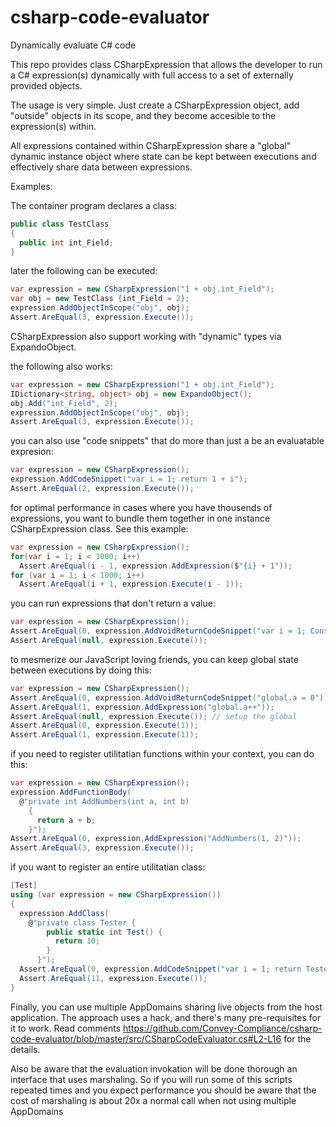 # csharp-code-evaluator
Dynamically evaluate C# code

This repo provides class CSharpExpression that allows the developer to run a C# expression(s) dynamically with full access to a set of externally provided objects.

The usage is very simple. Just create a CSharpExpression object, add "outside" objects in its scope, and they become accesible to the expression(s) within.

All expressions contained within CSharpExpression share a "global" dynamic instance object where state can be kept between executions and effectively share data between expressions.

Examples:

The container program declares a class:

```C#
public class TestClass
{
  public int int_Field;
}
```

later the following can be executed:

```C#
var expression = new CSharpExpression("1 + obj.int_Field");
var obj = new TestClass {int_Field = 2};
expression.AddObjectInScope("obj", obj);
Assert.AreEqual(3, expression.Execute());
```
CSharpExpression also support working with "dynamic" types via ExpandoObject.

the following also works:

```C#
var expression = new CSharpExpression("1 + obj.int_Field");
IDictionary<string, object> obj = new ExpandoObject();
obj.Add("int_Field", 2);
expression.AddObjectInScope("obj", obj);
Assert.AreEqual(3, expression.Execute());
```

you can also use "code snippets" that do more than just a be an evaluatable expresion:

```C#
var expression = new CSharpExpression();
expression.AddCodeSnippet("var i = 1; return 1 + i");
Assert.AreEqual(2, expression.Execute());
```
  
for optimal performance in cases where you have thousends of expressions, you want to bundle them together in one instance CSharpExpression class.
See this example:

```C#
var expression = new CSharpExpression();
for(var i = 1; i < 1000; i++)
  Assert.AreEqual(i - 1, expression.AddExpression($"{i} + 1"));
for (var i = 1; i < 1000; i++)
  Assert.AreEqual(i + 1, expression.Execute(i - 1));
```

you can run expressions that don't return a value:

```C#
var expression = new CSharpExpression();
Assert.AreEqual(0, expression.AddVoidReturnCodeSnippet("var i = 1; Console.WriteLine(i)"));
Assert.AreEqual(null, expression.Execute());
```

to mesmerize our JavaScript loving friends, you can keep global state between executions by doing this:

```C#
var expression = new CSharpExpression();
Assert.AreEqual(0, expression.AddVoidReturnCodeSnippet("global.a = 0")); // this injects an int field into global
Assert.AreEqual(1, expression.AddExpression("global.a++"));
Assert.AreEqual(null, expression.Execute()); // setup the global
Assert.AreEqual(0, expression.Execute(1));
Assert.AreEqual(1, expression.Execute(1));
```

if you need to register utilitatian functions within your context, you can do this:

```C#
var expression = new CSharpExpression();
expression.AddFunctionBody(
  @"private int AddNumbers(int a, int b)
    {
      return a + b; 
    }");
Assert.AreEqual(0, expression.AddExpression("AddNumbers(1, 2)"));
Assert.AreEqual(3, expression.Execute());
```

if you want to register an entire utilitatian class:

```C#
[Test]
using (var expression = new CSharpExpression())
{
  expression.AddClass(
    @"private class Tester {
        public static int Test() {
          return 10;
        }
      }");
  Assert.AreEqual(0, expression.AddCodeSnippet("var i = 1; return Tester.Test() + i"));
  Assert.AreEqual(11, expression.Execute());
}
```

Finally, you can use multiple AppDomains sharing live objects from the host application.
The approach uses a hack, and there's many pre-requisites for it to work.
Read comments https://github.com/Convey-Compliance/csharp-code-evaluator/blob/master/src/CSharpCodeEvaluator.cs#L2-L16 
for the details.

Also be aware that the evaluation invokation will be done thorough an interface that uses marshaling. So if you will
run some of this scripts repeated times and you expect performance you should be aware that the cost of marshaling is
about 20x a normal call when not using multiple AppDomains